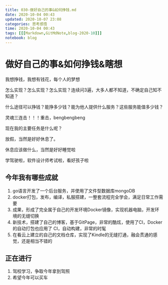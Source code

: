 ```yaml
---
title: 030-做好自己的事&如何挣钱.md
date: 2020-10-04 00:43
updated: 2020-10-07 23:08
categories: 思考感悟
time: 2020-10-04 00:43
tags: [[[Markdown,GitMdNote,blog-2020-10]]]
notebook: blog
---
```


# 做好自己的事&如何挣钱&瞎想

我想挣钱，我想有钱花，每个人的梦想

怎么实现？怎么实现？怎么实现？连续问3遍，大多人都不知道，不确定自己知不知道？

什么途径可以挣钱？能挣多少钱？能为他人提供什么服务？这些服务能值多少钱？

灵魂三连击！！！重击，bengbengbeng



现在我的主要任务是什么呢？

放假，当然是好好休息了。

休息应该做什么，当然是好好睡觉啦

学驾驶啦，软件设计师考试啦，看好孩子啦



## 今年我有哪些成就

1. go语言开发了一个后台服务，并使用了文件型数据库mongoDB
2. docker打包，发布，编译，私服搭建，一整套流程完全学会，满足日常工作需要
3. 成果，形成了完全属于自己的开发环境Docker镜像，实现机器电脑，开发环境的无缝切换
4. 新技术，搭建了自己的博客，基于GitPage，非常的酷炫，使用了CI，Docker的自动打包也应用了 CI，自动构建，非常的时髦
5. 在看云上建立的自己的文档仓库，实现了Kindle的无缝打通，融会贯通的感觉，还是相当不错的



## 正在进行

1. 驾校学习，争取今年拿到驾照
2. 希望今年可以买车


